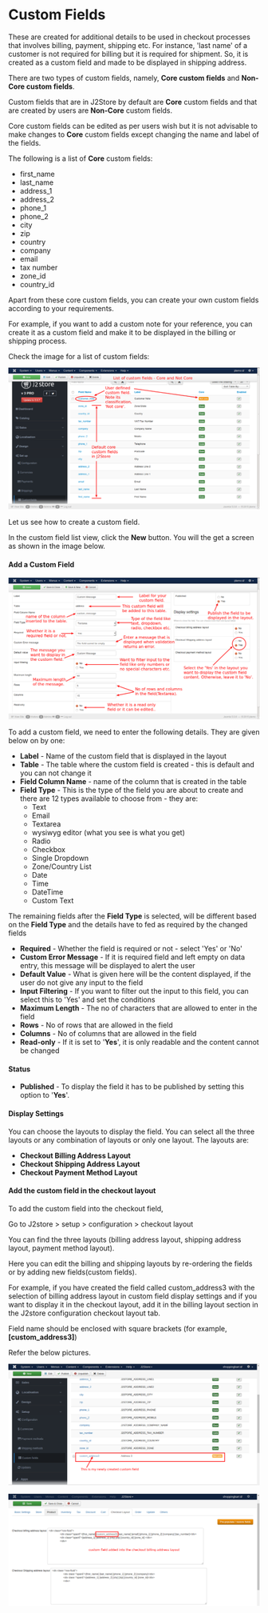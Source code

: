 # Custom Fields

These are created for additional details to be used in checkout processes that involves billing, payment, shipping etc. For instance, 'last name' of a customer is not required for billing but it is required for shipment. So, it is created as a custom field and made to be displayed in shipping address.

There are two types of custom fields, namely, **Core custom fields** and **Non-Core custom fields**.

Custom fields that are in J2Store by default are **Core** custom fields and that are created by users are **Non-Core** custom fields.

Core custom fields can be edited as per users wish but it is not advisable to make changes to **Core** custom fields except changing the name and label of the fields.

The following is a list of **Core** custom fields:

* first_name
* last_name
* address_1
* address_2
* phone_1
* phone_2
* city
* zip
* country
* company
* email
* tax number
* zone_id
* country_id

Apart from these core custom fields, you can create your own custom fields according to your requirements.

For example, if you want to add a custom note for your reference, you can create it as a custom field and make it to be displayed in the billing or shipping process.

Check the image for a list of custom fields:

![Custom Fields List](./assets/images/custom_fields_list.png)

Let us see how to create a custom field.

In the custom field list view, click the **New** button. You will the get a screen as shown in the image below.

#### Add a Custom Field

![Custom Field Add New](./assets/images/custom_field_addnew.png)

To add a custom field, we need to enter the following details. They are given below on by one:

* **Label** - Name of the custom field that is displayed in the layout
* **Table** - The table where the custom field is created - this is default and you can not change it
* **Field Column Name** - name of the column that is created in the table
* **Field Type** - This is the type of the field you are about to create and there are 12 types available to choose from - they are:
    * Text
    * Email
    * Textarea
    * wysiwyg editor (what you see is what you get)
    * Radio
    * Checkbox
    * Single Dropdown
    * Zone/Country List
    * Date
    * Time
    * DateTime
    * Custom Text

The remaining fields after the **Field Type** is selected, will be different based on the **Field Type** and the details have to fed as required by the changed fields
* **Required** - Whether the field is required or not - select 'Yes' or 'No'
* **Custom Error Message** - If it is required field and left empty on data entry, this message will be displayed to alert the user
* **Default Value** - What is given here will be the content displayed, if the user do not give any input to the field
* **Input Filtering** - If you want to filter out the input to this field, you can select this to 'Yes' and set the conditions
* **Maximum Length** - The no of characters that are allowed to enter in the field
* **Rows** - No of rows that are allowed in the field
* **Columns** - No of columns that are allowed in the field
* **Read-only** - If it is set to '**Yes**', it is only readable and the content cannot be changed

#### Status
* **Published** - To display the field it has to be published by setting this option to '**Yes**'.

#### Display Settings
You can choose the layouts to display the field. You can select all the three layouts or any combination of layouts or only one layout. The layouts are:
* **Checkout Billing Address Layout**
* **Checkout Shipping Address Layout**
* **Checkout Payment Method Layout**

#### Add the custom field in the checkout layout

To add the custom field into the checkout field,

Go to J2store > setup > configuration > checkout layout

You can find the three layouts (billing address layout, shipping address layout, payment method layout).

Here you can edit the billing and shipping layouts by re-ordering the fields or by adding new fields(custom fields).

For example, if you have created the field called custom_address3 with the selection of billing address layout in custom field display settings and if you want to display it in the checkout layout, add it in the billing layout section in the J2store configuration checkout layout tab.

Field name should be enclosed with square brackets (for example,**[custom_address3]**)

Refer the below pictures.

![](./assets/images/customfield.png)

![](./assets/images/add_custom_field_checkout.png)